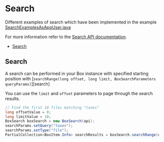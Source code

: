 Search
======

Different examples of search which have been implemented in the example [SearchExamplesAsAppUser.java](https://github.com/box/box-java-sdk/blob/master/src/example/java/com/box/sdk/example/SearchExamplesAsAppUser.java)

For more information refer to the
[Search API documentation](https://developer.box.com/v2.0/reference#searching-for-content).

<!-- START doctoc generated TOC please keep comment here to allow auto update -->
<!-- DON'T EDIT THIS SECTION, INSTEAD RE-RUN doctoc TO UPDATE -->


- [Search](#search)

<!-- END doctoc generated TOC please keep comment here to allow auto update -->

Search
------

A search can be performed in your Box instance with specified starting position with
[`searchRange(long offset, long limit, BoxSearchParameters queryParams)`][search]

You can use the `limit` and `offset` parameters to page through the search results.

```java
// Find the first 10 files matching "taxes"
long offsetValue = 0;
long limitValue = 10;
BoxSearch boxSearch = new BoxSearch(api);
searchParams.setQuery("taxes");
searchParams.setType("file");
PartialCollection<BoxItem.Info> searchResults = boxSearch.searchRange(offsetValue, limitValue, searchParams);
```

